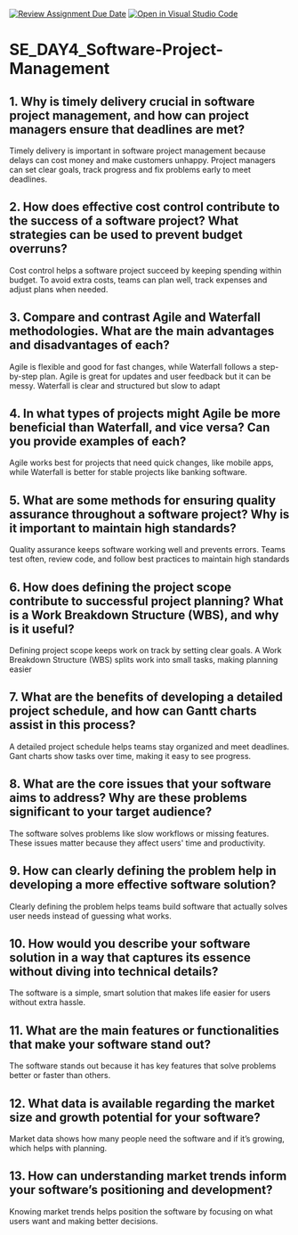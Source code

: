 [![Review Assignment Due Date](https://classroom.github.com/assets/deadline-readme-button-22041afd0340ce965d47ae6ef1cefeee28c7c493a6346c4f15d667ab976d596c.svg)](https://classroom.github.com/a/9pw6JKcu)
[![Open in Visual Studio Code](https://classroom.github.com/assets/open-in-vscode-2e0aaae1b6195c2367325f4f02e2d04e9abb55f0b24a779b69b11b9e10269abc.svg)](https://classroom.github.com/online_ide?assignment_repo_id=18410699&assignment_repo_type=AssignmentRepo)
# SE_DAY4_Software-Project-Management
## 1. Why is timely delivery crucial in software project management, and how can project managers ensure that deadlines are met? 
Timely delivery is important in software project management because delays can cost money and make customers unhappy. Project managers can set clear goals, track progress and fix problems early to meet deadlines. 
## 2. How does effective cost control contribute to the success of a software project? What strategies can be used to prevent budget overruns?
Cost control helps a software project succeed by keeping spending within budget. To avoid extra costs, teams can plan well, track expenses and adjust plans when needed.
## 3. Compare and contrast Agile and Waterfall methodologies. What are the main advantages and disadvantages of each?
Agile is flexible and good for fast changes, while Waterfall follows a step-by-step plan. Agile is great for updates and user feedback but it can be messy. Waterfall is clear and structured but slow to adapt
## 4. In what types of projects might Agile be more beneficial than Waterfall, and vice versa? Can you provide examples of each?
Agile works best for projects that need quick changes, like mobile apps, while Waterfall is better for stable projects like banking software.
## 5. What are some methods for ensuring quality assurance throughout a software project? Why is it important to maintain high standards?
Quality assurance keeps software working well and prevents errors. Teams test often, review code, and follow best practices to maintain high standards 
## 6. How does defining the project scope contribute to successful project planning? What is a Work Breakdown Structure (WBS), and why is it useful?
Defining project scope keeps work on track by setting clear goals. A Work Breakdown Structure (WBS) splits work into small tasks, making planning easier 
## 7. What are the benefits of developing a detailed project schedule, and how can Gantt charts assist in this process?
A detailed project schedule helps teams stay organized and meet deadlines. Gant charts show tasks over time, making it easy to see progress.
## 8. What are the core issues that your software aims to address? Why are these problems significant to your target audience?
The software solves problems like slow workflows or missing features. These issues matter because they affect users' time and productivity.
## 9. How can clearly defining the problem help in developing a more effective software solution?
Clearly defining the problem helps teams build software that actually solves user needs instead of guessing what works.
## 10. How would you describe your software solution in a way that captures its essence without diving into technical details?
The software is a simple, smart solution that makes life easier for users without extra hassle.
## 11. What are the main features or functionalities that make your software stand out? 
The software stands out because it has key features that solve problems better or faster than others.
## 12. What data is available regarding the market size and growth potential for your software?
Market data shows how many people need the software and if it’s growing, which helps with planning. 
## 13. How can understanding market trends inform your software’s positioning and development?
Knowing market trends helps position the software by focusing on what users want and making better decisions.
